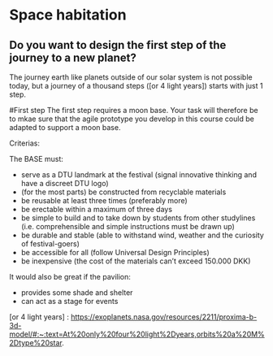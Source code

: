 # Space habitation
## Do you want to design the first step of the journey to a new planet? 

The journey earth like planets outside of our solar system is not possible today, but a journey of a thousand steps ([or 4 light years]) starts with just 1 step.

#First step
The first step requires a moon base. Your task will therefore be to mkae sure that the agile prototype you develop in this course could be adapted to support a moon base.

Criterias: 

The BASE must:
* serve as a DTU landmark at the festival (signal innovative thinking and have a discreet DTU logo)
* (for the most parts) be constructed from recyclable materials
* be reusable at least three times (preferably more)
* be erectable within a maximum of three days
* be simple to build and to take down by students from other studylines (i.e. comprehensible and simple instructions must be drawn up)
* be durable and stable (able to withstand wind, weather and the curiosity of festival-goers)
* be accessible for all (follow Universal Design Principles)
* be inexpensive (the cost of the materials can’t exceed 150.000 DKK)

It would also be great if the pavilion:
* provides some shade and shelter
* can act as a stage for events

[or 4 light years] : https://exoplanets.nasa.gov/resources/2211/proxima-b-3d-model/#:~:text=At%20only%20four%20light%2Dyears,orbits%20a%20M%2Dtype%20star.
